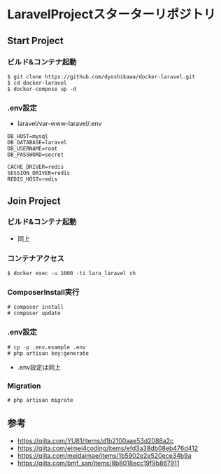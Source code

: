 # LaravelProjectスターターリポジトリ

## Start Project

### ビルド&コンテナ起動

~~~
$ git clone https://github.com/dyoshikawa/docker-laravel.git
$ cd docker-laravel
$ docker-compose up -d
~~~

### .env設定

- laravel/var-www-laravel/.env

~~~
DB_HOST=mysql
DB_DATABASE=laravel
DB_USERNAME=root
DB_PASSWORD=secret

CACHE_DRIVER=redis
SESSION_DRIVER=redis
REDIS_HOST=redis
~~~

## Join Project

### ビルド&コンテナ起動

- 同上

### コンテナアクセス

~~~
$ docker exec -u 1000 -ti lara_laravel sh
~~~

### ComposerInstall実行

~~~
# composer install
# composer update
~~~

### .env設定

~~~
# cp -p .env.example .env
# php artisan key:generate
~~~

- .env設定は同上

### Migration

~~~
# php artisan migrate
~~~

## 参考
- https://qiita.com/YU81/items/d1b2100aae53d2088a2c
- https://qiita.com/eimei4coding/items/efd3a38db08eb476d412
- https://qiita.com/meidaimae/items/1b5902e2e520ece34b9a
- https://qiita.com/bmf_san/items/8b8018ecc19f9b867911